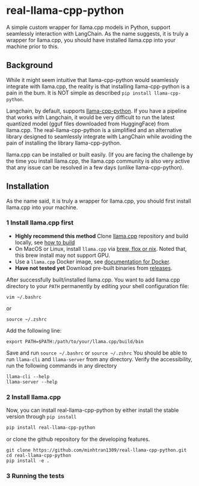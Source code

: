 # real-llama-cpp-python
A simple custom wrapper for llama.cpp models in Python, support seamlessly interaction with LangChain. As the name suggests, it is truly a wrapper for llama.cpp, you should have installed llama.cpp into your machine prior to this.

## Background

While it might seem intuitive that llama-cpp-python would seamlessly integrate with llama.cpp, the reality is that installing llama-cpp-python is a pain in the bum. It is NOT simple as described `pip install llama-cpp-python`.  

Langchain, by default, supports [llama-cpp-python](https://python.langchain.com/docs/integrations/llms/llamacpp/). If you have a pipeline that works with Langchain, it would be very difficult to run the latest quantized model (gguf files downloaded from HuggingFace) from llama.cpp. The real-llama-cpp-python is a simplified and an alternative library designed to seamlessly integrate with LangChain while avoiding the pain of installing the library llama-cpp-python. 

llama.cpp can be installed or built easily. (If you are facing the challenge by the time you install llama.cpp, the llama.cpp community is also very active that any issue can be resolved in a few days (unlike llama-cpp-python).  

## Installation
As the name said, it is truly a wrapper for llama.cpp, you should first install llama.cpp into your machine. 

### 1 Install llama.cpp first

- **Highly recommend this method** Clone [llama.cpp](https://github.com/ggerganov/llama.cpp/tree/master) repository and build locally, see [how to build](https://github.com/ggerganov/llama.cpp/blob/master/docs/build.md)
- On MacOS or Linux, install `llama.cpp` via [brew, flox or nix](https://github.com/ggerganov/llama.cpp/blob/master/docs/install.md). Noted that, this brew install may not support GPU.
- Use a ``llama.cpp`` Docker image, see [documentation for Docker](https://github.com/ggerganov/llama.cpp/blob/master/docs/docker.md). 
- **Have not tested yet** Download pre-built binaries from [releases](https://github.com/ggerganov/llama.cpp/releases).

After successfully built/installed llama.cpp. You want to add llama.cpp directory to your `PATH` permanently by editing your shell configuration file:
```
vim ~/.bashrc 
```
or
```
source ~/.zshrc
```
Add the following line: 
```
export PATH=$PATH:/path/to/your/llama.cpp/build/bin
```

Save and run `source ~/.bashrc`  or `source ~/.zshrc`
You should be able to run `llama-cli` and `llama-server` from any directory. Verify the accessibility, run the following commands in any directory 

```
llama-cli --help
llama-server --help
```

### 2 Install llama.cpp
Now, you can install real-llama-cpp-python by either install the stable version through `pip install`
```bash
pip install real-llama-cpp-python
```
or clone the github repository for the developing features.

```
git clone https://github.com/minhtran1309/real-llama-cpp-python.git
cd real-llama-cpp-python
pip install -e .
```

### 3 Running the tests